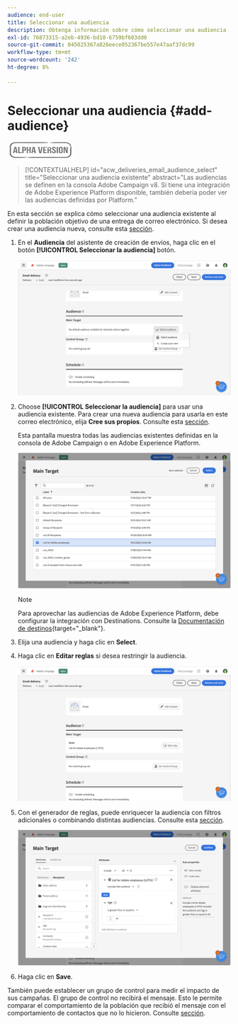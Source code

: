 ```yaml
---
audience: end-user
title: Seleccionar una audiencia
description: Obtenga información sobre cómo seleccionar una audiencia
exl-id: 76873315-a2eb-4936-bd10-6759bf603dd0
source-git-commit: 045025367a826eece052367be557e47aaf37dc99
workflow-type: tm+mt
source-wordcount: '242'
ht-degree: 8%

---
```


# Seleccionar una audiencia {#add-audience}

![](../assets/do-not-localize/badge.png)

>[!CONTEXTUALHELP]
>id="acw_deliveries_email_audience_select"
>title="Seleccionar una audiencia existente"
>abstract="Las audiencias se definen en la consola Adobe Campaign v8. Si tiene una integración de Adobe Experience Platform disponible, también debería poder ver las audiencias definidas por Platform."

En esta sección se explica cómo seleccionar una audiencia existente al definir la población objetivo de una entrega de correo electrónico. Si desea crear una audiencia nueva, consulte esta [sección](segment-builder.md).

1. En el **Audiencia** del asistente de creación de envíos, haga clic en el botón **[!UICONTROL Seleccionar la audiencia]** botón.

   ![](assets/create-audience.png)

1. Choose **[!UICONTROL Seleccionar la audiencia]** para usar una audiencia existente. Para crear una nueva audiencia para usarla en este correo electrónico, elija **Cree sus propios**. Consulte esta [sección](segment-builder.md).

   Esta pantalla muestra todas las audiencias existentes definidas en la consola de Adobe Campaign o en Adobe Experience Platform.

   ![](assets/create-audience2.png)

   >[!NOTE]
   >
   >Para aprovechar las audiencias de Adobe Experience Platform, debe configurar la integración con Destinations. Consulte la [Documentación de destinos](https://experienceleague.adobe.com/docs/experience-platform/destinations/home.html?lang=es){target="_blank"}.

1. Elija una audiencia y haga clic en **Select**.

1. Haga clic en **Editar reglas** si desea restringir la audiencia.

   ![](assets/create-audience3.png)

1. Con el generador de reglas, puede enriquecer la audiencia con filtros adicionales o combinando distintas audiencias. Consulte esta [sección](segment-builder.md).

   ![](assets/create-audience4.png)

1. Haga clic en **Save**.

También puede establecer un grupo de control para medir el impacto de sus campañas. El grupo de control no recibirá el mensaje. Esto le permite comparar el comportamiento de la población que recibió el mensaje con el comportamiento de contactos que no lo hicieron. Consulte [sección](control-group.md).